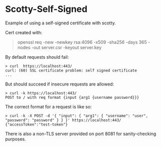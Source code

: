 
# Scotty-Self-Signed

Example of using a self-signed certificate with scotty.

Cert created with:

> openssl req -new -newkey rsa:4096 -x509 -sha256 -days 365 -nodes -out server.csr -keyout server.key

By default requests should fail:

```
> curl  https://localhost:443/
curl: (60) SSL certificate problem: self signed certificate
...
```

But should succeed if insecure requests are allowed:

```
> curl -k https://localhost:443/
POST to / with req format {input {arg1 {username password}}}
```

The correct format for a request is like so:

```
> curl -k -X POST -d '{ "input": { "arg1": { "username": "user", "password": "password" } } }' https://localhost:443/
{"accessToken":"test-token"}
```

There is also a non-TLS server provided on port 8081 for sanity-checking purposes.